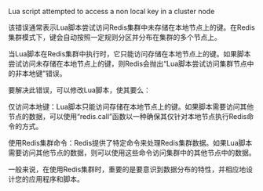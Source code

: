 Lua script attempted to access a non local key in a cluster node

该错误通常表示Lua脚本尝试访问Redis集群中未存储在本地节点上的键。在Redis集群模式下，键会自动按照一定规则分区并分布在集群的多个节点上。

当Lua脚本在Redis集群中执行时，它只能访问存储在本地节点上的键。如果脚本尝试访问未存储在本地节点上的键，则Redis会抛出“Lua脚本尝试访问集群节点中的非本地键”错误。

要解决此错误，可以修改Lua脚本，使其要么：

仅访问本地键：Lua脚本只能访问存储在本地节点上的键。如果脚本需要访问其他节点的数据，可以使用“redis.call”函数以一种确保其仅针对本地节点执行Redis命令的方式。

使用Redis集群命令：Redis提供了特定命令来处理Redis集群数据。如果Lua脚本需要访问其他节点的数据，则可以使用这些命令访问集群中的其他节点中的数据。

一般来说，在使用Redis集群时，重要的是要意识到数据分布的特性，并相应地设计您的应用程序和脚本。
